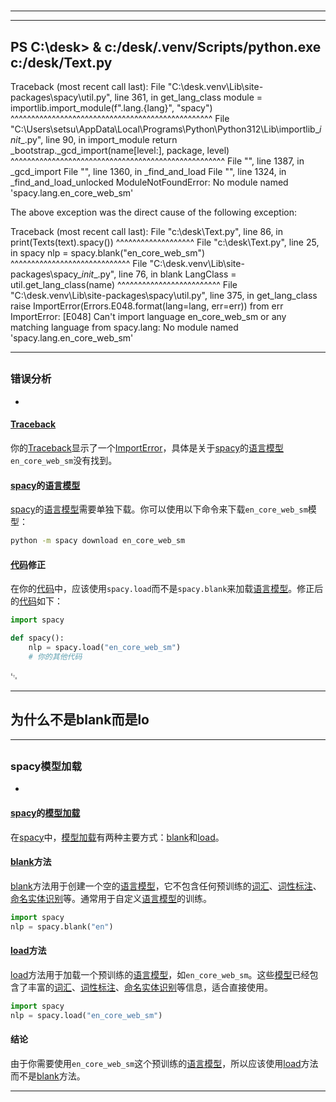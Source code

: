 # 
___
___
## PS C:\desk> & c:/desk/.venv/Scripts/python.exe c:/desk/Text.py
Traceback (most recent call last):
  File "C:\desk\.venv\Lib\site-packages\spacy\util.py", line 361, in get_lang_class
    module = importlib.import_module(f".lang.{lang}", "spacy")
             ^^^^^^^^^^^^^^^^^^^^^^^^^^^^^^^^^^^^^^^^^^^^^^^^^
  File "C:\Users\setsu\AppData\Local\Programs\Python\Python312\Lib\importlib\__init__.py", line 90, in import_module
    return _bootstrap._gcd_import(name[level:], package, level)
           ^^^^^^^^^^^^^^^^^^^^^^^^^^^^^^^^^^^^^^^^^^^^^^^^^^^^
  File "<frozen importlib._bootstrap>", line 1387, in _gcd_import
  File "<frozen importlib._bootstrap>", line 1360, in _find_and_load
  File "<frozen importlib._bootstrap>", line 1324, in _find_and_load_unlocked
ModuleNotFoundError: No module named 'spacy.lang.en_core_web_sm'

The above exception was the direct cause of the following exception:

Traceback (most recent call last):
  File "c:\desk\Text.py", line 86, in <module>
    print(Texts(text).spacy())
          ^^^^^^^^^^^^^^^^^^^
  File "c:\desk\Text.py", line 25, in spacy
    nlp = spacy.blank("en_core_web_sm")
          ^^^^^^^^^^^^^^^^^^^^^^^^^^^^^
  File "C:\desk\.venv\Lib\site-packages\spacy\__init__.py", line 76, in blank
    LangClass = util.get_lang_class(name)
                ^^^^^^^^^^^^^^^^^^^^^^^^^
  File "C:\desk\.venv\Lib\site-packages\spacy\util.py", line 375, in get_lang_class
    raise ImportError(Errors.E048.format(lang=lang, err=err)) from err
ImportError: [E048] Can't import language en_core_web_sm or any matching language from spacy.lang: No module named 'spacy.lang.en_core_web_sm'
___
## 
### 错误分析
- 

#### [Traceback](https://zh.wikipedia.org/wiki/Traceback)
你的[Traceback](https://zh.wikipedia.org/wiki/Traceback)显示了一个[ImportError](https://zh.wikipedia.org/wiki/ImportError)，具体是关于[spacy](https://zh.wikipedia.org/wiki/spacy)的[语言模型](https://zh.wikipedia.org/wiki/语言模型)`en_core_web_sm`没有找到。

#### [spacy](https://zh.wikipedia.org/wiki/spacy)的[语言模型](https://zh.wikipedia.org/wiki/语言模型)
[spacy](https://zh.wikipedia.org/wiki/spacy)的[语言模型](https://zh.wikipedia.org/wiki/语言模型)需要单独下载。你可以使用以下命令来下载`en_core_web_sm`模型：
```bash
python -m spacy download en_core_web_sm
```

#### [代码](https://zh.wikipedia.org/wiki/代码)修正
在你的[代码](https://zh.wikipedia.org/wiki/代码)中，应该使用`spacy.load`而不是`spacy.blank`来加载[语言模型](https://zh.wikipedia.org/wiki/语言模型)。修正后的[代码](https://zh.wikipedia.org/wiki/代码)如下：
```python
import spacy

def spacy():
    nlp = spacy.load("en_core_web_sm")
    # 你的其他代码
```

␃
___
## 为什么不是blank而是lo
___
## 
### spacy模型加载
- 

#### [spacy](https://zh.wikipedia.org/wiki/spacy)的[模型加载](https://zh.wikipedia.org/wiki/模型加载)
在[spacy](https://zh.wikipedia.org/wiki/spacy)中，[模型加载](https://zh.wikipedia.org/wiki/模型加载)有两种主要方式：[blank](https://zh.wikipedia.org/wiki/blank)和[load](https://zh.wikipedia.org/wiki/load)。

#### [blank](https://zh.wikipedia.org/wiki/blank)方法
[blank](https://zh.wikipedia.org/wiki/blank)方法用于创建一个空的[语言模型](https://zh.wikipedia.org/wiki/语言模型)，它不包含任何预训练的[词汇](https://zh.wikipedia.org/wiki/词汇)、[词性标注](https://zh.wikipedia.org/wiki/词性标注)、[命名实体识别](https://zh.wikipedia.org/wiki/命名实体识别)等。通常用于自定义[语言模型](https://zh.wikipedia.org/wiki/语言模型)的训练。
```python
import spacy
nlp = spacy.blank("en")
```

#### [load](https://zh.wikipedia.org/wiki/load)方法
[load](https://zh.wikipedia.org/wiki/load)方法用于加载一个预训练的[语言模型](https://zh.wikipedia.org/wiki/语言模型)，如`en_core_web_sm`。这些[模型](https://zh.wikipedia.org/wiki/模型)已经包含了丰富的[词汇](https://zh.wikipedia.org/wiki/词汇)、[词性标注](https://zh.wikipedia.org/wiki/词性标注)、[命名实体识别](https://zh.wikipedia.org/wiki/命名实体识别)等信息，适合直接使用。
```python
import spacy
nlp = spacy.load("en_core_web_sm")
```

#### 结论
由于你需要使用`en_core_web_sm`这个预训练的[语言模型](https://zh.wikipedia.org/wiki/语言模型)，所以应该使用[load](https://zh.wikipedia.org/wiki/load)方法而不是[blank](https://zh.wikipedia.org/wiki/blank)方法。
___

